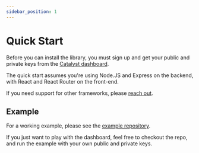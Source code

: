 ```yaml
---
sidebar_position: 1
---
```


# Quick Start

Before you can install the library, you must sign up and get your public and private keys from the
[Catalyst dashboard](https://app.catalystmonitor.com).

The quick start assumes you're using Node.JS and Express on the backend, with React and React Router on the front-end.

If you need support for other frameworks, please [reach out](mailto:bill@privium.xyz).

## Example

For a working example, please see the [example repository](https://github.com/billliu1992/codebase-doctor-example).

If you just want to play with the dashboard, feel free to checkout the repo, and run the example with your own public and private keys.